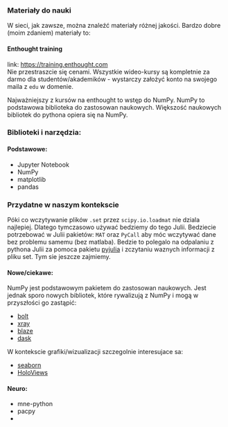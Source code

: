 ### Materiały do nauki

W sieci, jak zawsze, można znaleźć materiały różnej jakości. Bardzo dobre (moim zdaniem) materiały to:

#### Enthought training
link: https://training.enthought.com  
Nie przestraszcie się cenami. Wszystkie wideo-kursy są kompletnie za darmo dla studentów/akademików - wystarczy założyć konto na swojego maila z `edu` w domenie.
  
Najważniejszy z kursów na enthought to wstęp do NumPy. NumPy to podstawowa biblioteka do zastosowan naukowych. Większość naukowych bibliotek do pythona opiera się na NumPy.


### Biblioteki i narzędzia:

#### Podstawowe:
* Jupyter Notebook
* NumPy
* matplotlib
* pandas

### Przydatne w naszym kontekscie
Póki co wczytywanie plików `.set` przez `scipy.io.loadmat` nie dziala najlepiej. Dlatego tymczasowo używać bedziemy do tego Julii. Bedziecie potrzebować w Julii pakietów: `MAT` oraz `PyCall` aby móc wczytywać dane bez problemu samemu (bez matlaba).
Bedzie to polegalo na odpalaniu z pythona Julii za pomoca pakietu [pyjulia](https://github.com/JuliaLang/pyjulia) i zczytaniu waznych informacji z pliku set. Tym sie jeszcze zajmiemy.

#### Nowe/ciekawe:
NumPy jest podstawowym pakietem do zastosowan naukowych. Jest jednak sporo nowych bibliotek, które rywalizują z NumPy i mogą w przyszłości go zastąpić:
- [bolt](https://github.com/bolt-project/bolt)
- [xray](https://github.com/xray/xray)
- [blaze](https://github.com/blaze/blaze)
- [dask](http://dask.pydata.org/en/latest/)

W kontekscie grafiki/wizualizacji szczegolnie interesujace sa:
- [seaborn](http://stanford.edu/~mwaskom/software/seaborn/)
- [HoloViews](http://holoviews.org/)

#### Neuro:
* mne-python
* pacpy
* 
